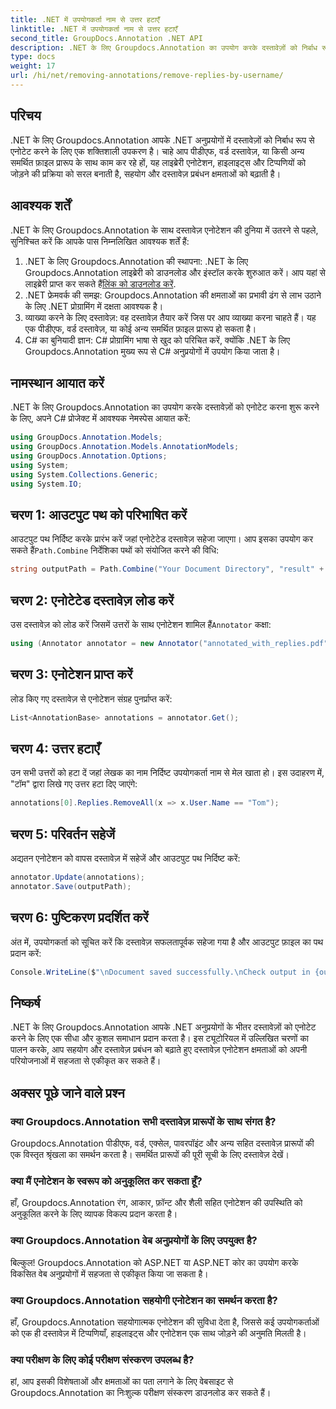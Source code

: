 ```yaml
---
title: .NET में उपयोगकर्ता नाम से उत्तर हटाएँ
linktitle: .NET में उपयोगकर्ता नाम से उत्तर हटाएँ
second_title: GroupDocs.Annotation .NET API
description: .NET के लिए Groupdocs.Annotation का उपयोग करके दस्तावेज़ों को निर्बाध रूप से एनोटेट करना सीखें। इस शक्तिशाली टूल के साथ सहयोग और दस्तावेज़ प्रबंधन बढ़ाएँ।
type: docs
weight: 17
url: /hi/net/removing-annotations/remove-replies-by-username/
---
```

## परिचय
.NET के लिए Groupdocs.Annotation आपके .NET अनुप्रयोगों में दस्तावेज़ों को निर्बाध रूप से एनोटेट करने के लिए एक शक्तिशाली उपकरण है। चाहे आप पीडीएफ, वर्ड दस्तावेज़, या किसी अन्य समर्थित फ़ाइल प्रारूप के साथ काम कर रहे हों, यह लाइब्रेरी एनोटेशन, हाइलाइट्स और टिप्पणियों को जोड़ने की प्रक्रिया को सरल बनाती है, सहयोग और दस्तावेज़ प्रबंधन क्षमताओं को बढ़ाती है।
## आवश्यक शर्तें
.NET के लिए Groupdocs.Annotation के साथ दस्तावेज़ एनोटेशन की दुनिया में उतरने से पहले, सुनिश्चित करें कि आपके पास निम्नलिखित आवश्यक शर्तें हैं:
1.  .NET के लिए Groupdocs.Annotation की स्थापना: .NET के लिए Groupdocs.Annotation लाइब्रेरी को डाउनलोड और इंस्टॉल करके शुरुआत करें। आप यहां से लाइब्रेरी प्राप्त कर सकते हैं[लिंक को डाउनलोड करें](https://releases.groupdocs.com/annotation/net/).
2. .NET फ्रेमवर्क की समझ: Groupdocs.Annotation की क्षमताओं का प्रभावी ढंग से लाभ उठाने के लिए .NET प्रोग्रामिंग में दक्षता आवश्यक है।
3. व्याख्या करने के लिए दस्तावेज़: वह दस्तावेज़ तैयार करें जिस पर आप व्याख्या करना चाहते हैं। यह एक पीडीएफ, वर्ड दस्तावेज़, या कोई अन्य समर्थित फ़ाइल प्रारूप हो सकता है।
4. C# का बुनियादी ज्ञान: C# प्रोग्रामिंग भाषा से खुद को परिचित करें, क्योंकि .NET के लिए Groupdocs.Annotation मुख्य रूप से C# अनुप्रयोगों में उपयोग किया जाता है।

## नामस्थान आयात करें
.NET के लिए Groupdocs.Annotation का उपयोग करके दस्तावेज़ों को एनोटेट करना शुरू करने के लिए, अपने C# प्रोजेक्ट में आवश्यक नेमस्पेस आयात करें:
```csharp
using GroupDocs.Annotation.Models;
using GroupDocs.Annotation.Models.AnnotationModels;
using GroupDocs.Annotation.Options;
using System;
using System.Collections.Generic;
using System.IO;
```
## चरण 1: आउटपुट पथ को परिभाषित करें
 आउटपुट पथ निर्दिष्ट करके प्रारंभ करें जहां एनोटेटेड दस्तावेज़ सहेजा जाएगा। आप इसका उपयोग कर सकते हैं`Path.Combine` निर्देशिका पथों को संयोजित करने की विधि:
```csharp
string outputPath = Path.Combine("Your Document Directory", "result" + Path.GetExtension("input.pdf"));
```
## चरण 2: एनोटेटेड दस्तावेज़ लोड करें
 उस दस्तावेज़ को लोड करें जिसमें उत्तरों के साथ एनोटेशन शामिल हैं`Annotator` कक्षा:
```csharp
using (Annotator annotator = new Annotator("annotated_with_replies.pdf"))
```
## चरण 3: एनोटेशन प्राप्त करें
लोड किए गए दस्तावेज़ से एनोटेशन संग्रह पुनर्प्राप्त करें:
```csharp
List<AnnotationBase> annotations = annotator.Get();
```
## चरण 4: उत्तर हटाएँ
उन सभी उत्तरों को हटा दें जहां लेखक का नाम निर्दिष्ट उपयोगकर्ता नाम से मेल खाता हो। इस उदाहरण में, "टॉम" द्वारा लिखे गए उत्तर हटा दिए जाएंगे:
```csharp
annotations[0].Replies.RemoveAll(x => x.User.Name == "Tom");
```
## चरण 5: परिवर्तन सहेजें
अद्यतन एनोटेशन को वापस दस्तावेज़ में सहेजें और आउटपुट पथ निर्दिष्ट करें:
```csharp
annotator.Update(annotations);
annotator.Save(outputPath);
```
## चरण 6: पुष्टिकरण प्रदर्शित करें
अंत में, उपयोगकर्ता को सूचित करें कि दस्तावेज़ सफलतापूर्वक सहेजा गया है और आउटपुट फ़ाइल का पथ प्रदान करें:
```csharp
Console.WriteLine($"\nDocument saved successfully.\nCheck output in {outputPath}.");
```
## निष्कर्ष
.NET के लिए Groupdocs.Annotation आपके .NET अनुप्रयोगों के भीतर दस्तावेज़ों को एनोटेट करने के लिए एक सीधा और कुशल समाधान प्रदान करता है। इस ट्यूटोरियल में उल्लिखित चरणों का पालन करके, आप सहयोग और दस्तावेज़ प्रबंधन को बढ़ाते हुए दस्तावेज़ एनोटेशन क्षमताओं को अपनी परियोजनाओं में सहजता से एकीकृत कर सकते हैं।
## अक्सर पूछे जाने वाले प्रश्न
### क्या Groupdocs.Annotation सभी दस्तावेज़ प्रारूपों के साथ संगत है?
Groupdocs.Annotation पीडीएफ, वर्ड, एक्सेल, पावरपॉइंट और अन्य सहित दस्तावेज़ प्रारूपों की एक विस्तृत श्रृंखला का समर्थन करता है। समर्थित प्रारूपों की पूरी सूची के लिए दस्तावेज़ देखें।
### क्या मैं एनोटेशन के स्वरूप को अनुकूलित कर सकता हूँ?
हाँ, Groupdocs.Annotation रंग, आकार, फ़ॉन्ट और शैली सहित एनोटेशन की उपस्थिति को अनुकूलित करने के लिए व्यापक विकल्प प्रदान करता है।
### क्या Groupdocs.Annotation वेब अनुप्रयोगों के लिए उपयुक्त है?
बिल्कुल! Groupdocs.Annotation को ASP.NET या ASP.NET कोर का उपयोग करके विकसित वेब अनुप्रयोगों में सहजता से एकीकृत किया जा सकता है।
### क्या Groupdocs.Annotation सहयोगी एनोटेशन का समर्थन करता है?
हाँ, Groupdocs.Annotation सहयोगात्मक एनोटेशन की सुविधा देता है, जिससे कई उपयोगकर्ताओं को एक ही दस्तावेज़ में टिप्पणियाँ, हाइलाइट्स और एनोटेशन एक साथ जोड़ने की अनुमति मिलती है।
### क्या परीक्षण के लिए कोई परीक्षण संस्करण उपलब्ध है?
हां, आप इसकी विशेषताओं और क्षमताओं का पता लगाने के लिए वेबसाइट से Groupdocs.Annotation का निःशुल्क परीक्षण संस्करण डाउनलोड कर सकते हैं।